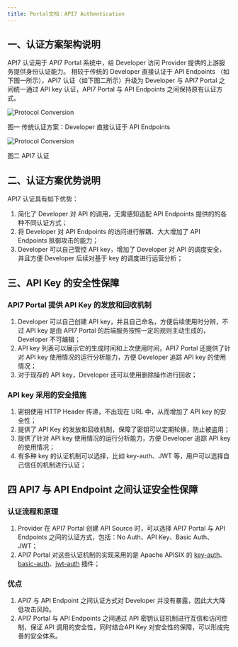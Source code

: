 ```yaml
---
title: Portal文档：API7 Authentication
---
```


## 一、认证方案架构说明

API7 认证用于 API7 Portal 系统中，给 Developer 访问 Provider 提供的上游服务提供身份认证能力。
相较于传统的 Developer 直接认证于 API Endpoints （如下图一所示），API7 认证（如下图二所示）升级为 Developer 与 API7 Portal 之间统一通过 API key 认证，API7 Portal 与 API Endpoints 之间保持原有认证方式。

![Protocol Conversion](https://static.apiseven.com/uploads/2023/08/22/6Pjiyfip_%E4%BC%A0%E7%BB%9F%E8%AE%A4%E8%AF%81%20%281%29.jpg)

图一 传统认证方案：Developer 直接认证于 API Endpoints

![Protocol Conversion](https://static.apiseven.com/uploads/2023/08/22/d9Hy1vyM_api7%20%E8%AE%A4%E8%AF%81.jpg)
                                                
图二 API7 认证


## 二、认证方案优势说明

API7 认证具有如下优势：
1. 简化了 Developer 对 API 的调用，无需感知适配 API Endpoints 提供的的各种不同认证方式；
2. 将 Developer 对 API Endpoints 的访问进行解耦、大大增加了 API Endpoints 抵御攻击的能力；
3. Developer 可以自己管控 API key，增加了 Developer 对 API 的调度安全，并且方便 Developer 后续对基于 key 的调度进行运营分析；


## 三、API Key 的安全性保障

### API7 Portal 提供 API Key 的发放和回收机制
1. Developer 可以自己创建 API key，并且自己命名，方便后续使用时分辨，不过 API key 是由 API7 Portal 的后端服务按照一定的规则主动生成的，Developer 不可编辑；
2. API key 列表可以展示它的生成时间和上次使用时间，API7 Portal 还提供了针对 API key 使用情况的运行分析能力，方便 Developer 追踪 API key 的使用情况；
3. 对于现存的 API key，Developer 还可以使用删除操作进行回收；

### API key 采用的安全措施
1. 密钥使用 HTTP Header 传递，不出现在 URL 中，从而增加了 API key 的安全性；
2. 提供了 API Key 的发放和回收机制，保障了密钥可以定期轮换，防止被盗用；
3. 提供了针对 API key 使用情况的运行分析能力，方便 Developer 追踪 API key 的使用情况；
4. 有多种 key 的认证机制可以选择，比如 key-auth、JWT 等，用户可以选择自己信任的机制进行认证；

## 四 API7 与 API Endpoint 之间认证安全性保障

### 认证流程和原理

1. Provider 在 API7 Portal 创建 API Source 时，可以选择 API7 Portal 与 API Endpoints 之间的认证方式，包括：No Auth、API Key、Basic Auth、JWT；
2. API7 Portal 对这些认证机制的实现采用的是 Apache APISIX 的 [key-auth](https://apisix.apache.org/docs/apisix/plugins/key-auth/)、[basic-auth](https://apisix.apache.org/docs/apisix/plugins/basic-auth/)、[jwt-auth](https://apisix.apache.org/docs/apisix/plugins/jwt-auth/) 插件；

### 优点

1. API7 与 API Endpoint 之间认证方式对 Developer 并没有暴露，因此大大降低攻击风险。 
2. API7 Portal 与 API Endpoints 之间通过 API 密钥认证机制进行互信和访问控制，保证 API 调用的安全性，同时结合API Key 对安全性的保障，可以形成完善的安全体系。
